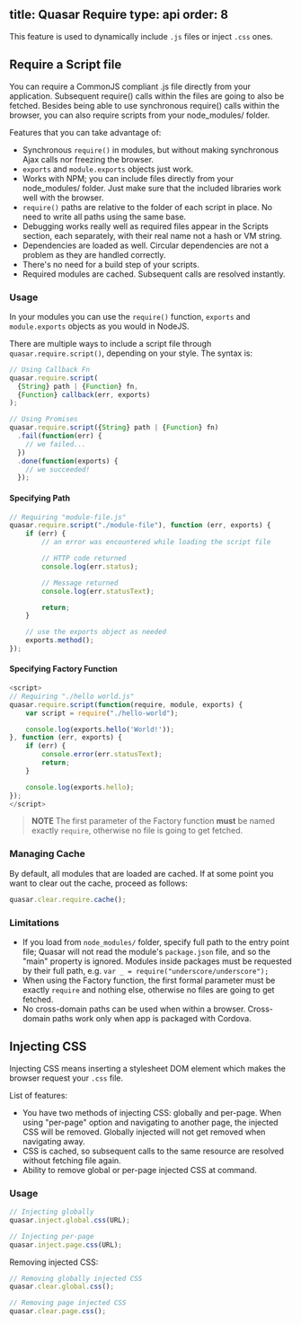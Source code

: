 title: Quasar Require
type: api
order: 8
---

This feature is used to dynamically include `.js` files or inject `.css` ones.

## Require a Script file
You can require a CommonJS compliant .js file directly from your application. Subsequent require() calls within the files are going to also be fetched. Besides being able to use synchronous require() calls within the browser, you can also require scripts from your node_modules/ folder.

Features that you can take advantage of:
* Synchronous `require()` in modules, but without making synchronous Ajax calls nor freezing the browser.
* `exports` and `module.exports` objects just work.
* Works with NPM; you can include files directly from your node_modules/ folder. Just make sure that the included libraries work well with the browser.
* `require()` paths are relative to the folder of each script in place. No need to write all paths using the same base.
* Debugging works really well as required files appear in the Scripts section, each separately, with their real name not a hash or VM string.
* Dependencies are loaded as well. Circular dependencies are not a problem as they are handled correctly.
* There's no need for a build step of your scripts.
* Required modules are cached. Subsequent calls are resolved instantly.

### Usage
In your modules you can use the `require()` function, `exports` and `module.exports` objects as you would in NodeJS.

There are multiple ways to include a script file through `quasar.require.script()`, depending on your style. The syntax is:

``` js
// Using Callback Fn
quasar.require.script(
  {String} path | {Function} fn,
  {Function} callback(err, exports)
);

// Using Promises
quasar.require.script({String} path | {Function} fn)
  .fail(function(err) {
    // we failed...
  })
  .done(function(exports) {
    // we succeeded!
  });
```

#### Specifying Path
``` js
// Requiring "module-file.js"
quasar.require.script("./module-file"), function (err, exports) {
    if (err) {
        // an error was encountered while loading the script file

        // HTTP code returned
        console.log(err.status);

        // Message returned
        console.log(err.statusText);

        return;
    }

    // use the exports object as needed
    exports.method();
});
```

#### Specifying Factory Function
``` js
<script>
// Requiring "./hello world.js"
quasar.require.script(function(require, module, exports) {
    var script = require("./hello-world");

    console.log(exports.hello('World!'));
}, function (err, exports) {
    if (err) {
        console.error(err.statusText);
        return;
    }

    console.log(exports.hello);
});
</script>
```

> **NOTE**
> The first parameter of the Factory function **must** be named exactly `require`, otherwise no file is going to get fetched.

### Managing Cache
By default, all modules that are loaded are cached. If at some point you want to clear out the cache, proceed as follows:
``` js
quasar.clear.require.cache();
```

### Limitations

* If you load from `node_modules/` folder, specify full path to the entry point file; Quasar will not read the module's `package.json` file, and so the "main" property is ignored. Modules inside packages must be requested by their full path, e.g. `var _ = require("underscore/underscore");`
* When using the Factory function, the first formal parameter must be exactly `require` and nothing else, otherwise no files are going to get fetched.
* No cross-domain paths can be used when within a browser. Cross-domain paths work only when app is packaged with Cordova.

## Injecting CSS

Injecting CSS means inserting a stylesheet DOM element which makes the browser request your `.css` file.

List of features:
* You have two methods of injecting CSS: globally and per-page. When using "per-page" option and navigating to another page, the injected CSS will be removed. Globally injected will not get removed when navigating away.
* CSS is cached, so subsequent calls to the same resource are resolved without fetching file again.
* Ability to remove global or per-page injected CSS at command.

### Usage
``` js
// Injecting globally
quasar.inject.global.css(URL);

// Injecting per-page
quasar.inject.page.css(URL);
```

Removing injected CSS:
``` js
// Removing globally injected CSS
quasar.clear.global.css();

// Removing page injected CSS
quasar.clear.page.css();
```
